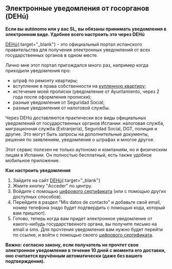 ## Электронные уведомления от госорганов (DEHú)

**Если вы autónomo или у вас SL, вы обязаны принимать уведомления в электронном виде. Удобнее всего настроить это через
DEHú**

[DEHú](https://dehu.redsara.es/){:target="_blank"} - это официальный портал испанского правительства для получения
электронных уведомлений от всех государственных органов в одном месте.

Лично мне этот портал пригождался много раз, например когда приходили уведомления про:

- штраф по ремонту квартиры;
- вступление в права собственности на [купленную квартиру](#получение-ипотеки-в-испании-для-аутономо-мой-опыт-и-ошибки);
- истечение моей прописки (уведомление от Ayuntamiento, через 2 года после оформления прописки);
- разные уведомления от Seguridad Social;
- разные уведомления от налоговой службы.

Через DEHú доставляются практически все виды официальных уведомлений от государственных органов Испании: налоговая
служба, миграционная служба (Extranjería), Seguridad Social, DGT, полиция и другие. Это могут быть запросы на
дополнительные документы, решения по заявлениям, уведомления о штрафах и многое другое.

Этот сервис полезен не только аутономо и компаниям, но и физическим лицам в Испании. Он полностью бесплатный,
есть также удобное мобильное приложение.

**Как настроить уведомления**

1. Зайдите на сайт [DEHú](https://dehu.redsara.es/){:target="_blank"}
2. Жмите кнопку "Acceder" по центру.
3. Войдите с помощью [цифрового сертификата](#оформление-цифрового-сертификата) (или с помощью других доступных
   способов).
4. Перейдите в раздел "Mis datos de contacto" и добавьте свой email, номер телефона (надо будет подтвердить с помощью
   кода, который вам пришлют).
5. Готово, теперь когда вам придет электронное уведомление от какого-нибудь государственного органа, вы получите письмо
   на email и sms. Для прочтения уведомления вам нужно будет перейти по ссылке, и войти с помощью своего
   [цифрового сертификата](#оформление-цифрового-сертификата).

**Важно: согласно закону, если получатель не прочтет свое электронное уведомление в течение 10 дней с момента его
доставки, оно считается вручённым автоматически (даже без вашего подтверждения).**
